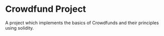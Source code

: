# Crowdfund Project

A project which implements the basics of Crowdfunds and their principles using solidity. 